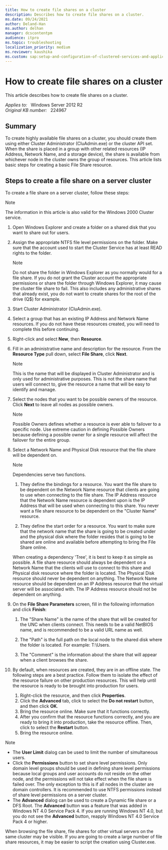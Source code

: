 ```yaml
---
title: How to create file shares on a cluster
description: Describes how to create file shares on a cluster.
ms.date: 09/24/2021
author: Deland-Han
ms.author: delhan
manager: dcscontentpm
audience: itpro
ms.topic: troubleshooting
localization_priority: medium
ms.reviewer: kaushika
ms.custom: sap:setup-and-configuration-of-clustered-services-and-applications, csstroubleshoot
---
```

# How to create file shares on a cluster

This article describes how to create file shares on a cluster.

_Applies to:_ &nbsp; Windows Server 2012 R2  
_Original KB number:_ &nbsp; 224967

## Summary

To create highly available file shares on a cluster, you should create them using either Cluster Administrator (CluAdmin.exe) or the cluster API set. When the share is placed in a group with other related resources (IP Address, Network Name, and a storage device), the share is available from whichever node in the cluster owns the group of resources. This article lists basic steps for creating a basic File Share resource.

## Steps to create a file share on a server cluster

To create a file share on a server cluster, follow these steps:

> [!NOTE]
> The information in this article is also valid for the Windows 2000 Cluster service.

1. Open Windows Explorer and create a folder on a shared disk that you want to share out for users.

2. Assign the appropriate NTFS file level permissions on the folder. Make sure that the account used to start the Cluster Service has at least READ rights to the folder.

    > [!NOTE]
    > Do not share the folder in Windows Explorer as you normally would for a file share. If you do not grant the Cluster account the appropriate permissions or share the folder through Windows Explorer, it may cause the cluster file share to fail. This also includes any administrative shares that already exist, you do not want to create shares for the root of the drive (Q$) for example.

3. Start Cluster Administrator (CluAdmin.exe).

4. Select a group that has an existing IP Address and Network Name resources. If you do not have these resources created, you will need to complete this before continuing.

5. Right-click and select **New**, then **Resource**.

6. Fill in an administrative name and description for the resource. From the **Resource Type** pull down, select **File Share**, click **Next**.

    > [!NOTE]
    > This is the name that will be displayed in Cluster Administrator and is only used for administrative purposes. This is not the share name that users will connect to, give the resource a name that will be easy to identify and manage.

7. Select the nodes that you want to be possible owners of the resource. Click **Next** to leave all nodes as possible owners.

    > [!NOTE]
    > Possible Owners defines whether a resource is ever able to failover to a specific node. Use extreme caution in defining Possible Owners because defining a possible owner for a single resource will affect the failover for the entire group.

8. Select a Network Name and Physical Disk resource that the file share will be dependent on.

    > [!NOTE]
    > Dependencies serve two functions.

    1. They define the bindings for a resource. You want the file share to be dependent on the Network Name resource that clients are going to use when connecting to the file share. The IP Address resource that the Network Name resource is dependent upon is the IP Address that will be used when connecting to this share. You never want a file share resource to be dependent on the "Cluster Name" resource.

    2. They define the start order for a resource. You want to make sure that the network name that the share is going to be created under and the physical disk where the folder resides that is going to be shared are online and available before attempting to bring the File Share online.

    When creating a dependency 'Tree', it is best to keep it as simple as possible. A file share resource should always be dependent on a Network Name that the clients will use to connect to this share and Physical disk resource where the folder is located. The Physical Disk resource should never be dependent on anything. The Network Name resource should be dependent on an IP Address resource that the virtual server will be associated with. The IP Address resource should not be dependent on anything.

9. On the **File Share Parameters** screen, fill in the following information and click **Finish**:

    1. The "Share Name" is the name of the share that will be created for the UNC when clients connect. This needs to be a valid NetBIOS name, and is recommended to be a valid URL name as well.

    2. The "Path" is the full path on the local node to the shared disk where the folder is located. For example: T:\\Users.

    3. The "Comment" is the information about the share that will appear when a client browses the share.

10. By default, when resources are created, they are in an offline state. The following steps are a best practice. Follow them to isolate the effect of the resource failure on other production resources. This will help until the resource is ready to be brought into production for users.

    1. Right-click the resource, and then click **Properties**.
    2. Click the **Advanced** tab, click to select the **Do not restart** button, and then click **OK**.
    3. Bring the resource online. Make sure that it functions correctly.
    4. After you confirm that the resource functions correctly, and you are ready to bring it into production, take the resource offline. Then, click to select the **Restart** button.
    5. Bring the resource online.

> [!NOTE]
>
> - The **User Limit** dialog can be used to limit the number of simultaneous users.
> - Click the **Permissions** button to set share level permissions. Only domain level groups should be used in defining share level permissions because local groups and user accounts do not reside on the other node, and the permissions will not take effect when the file share is failed over. The only exception to this is if all nodes in the cluster are domain controllers. It is recommended to use NTFS permissions instead of share level permissions on a server cluster.
> - The **Advanced** dialog can be used to create a Dynamic file share or a DFS Root. The **Advanced** button was a feature that was added in Windows NT 4.0 Service Pack 4. If you are running Windows NT 4.0, but you do not see the **Advanced** button, reapply Windows NT 4.0 Service Pack 4 or higher.

When browsing the file share, file shares for other virtual servers on the same cluster may be visible. If you are going to create a large number of file share resources, it may be easier to script the creation using Cluster.exe.
